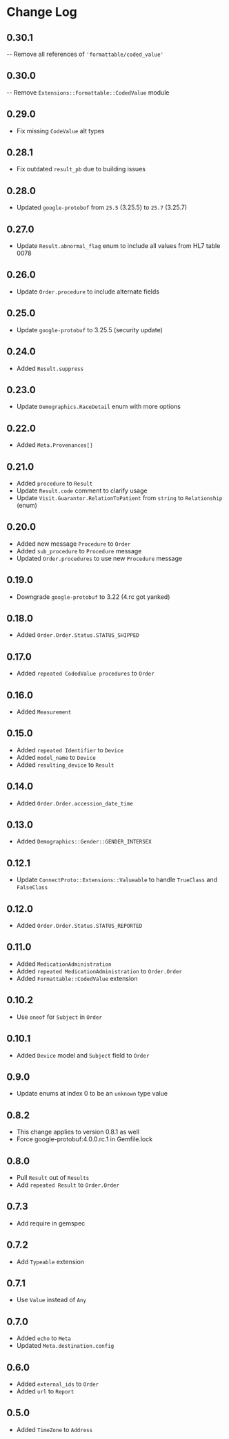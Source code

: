 # Change Log

## 0.30.1

-- Remove all references of `'formattable/coded_value'`

## 0.30.0

-- Remove `Extensions::Formattable::CodedValue` module

## 0.29.0

- Fix missing `CodeValue` alt types

## 0.28.1

- Fix outdated `result_pb` due to building issues

## 0.28.0

- Updated `google-protobof` from `25.5` (3.25.5) to `25.7` (3.25.7)

## 0.27.0

- Update `Result.abnormal_flag` enum to include all values from HL7 table 0078

## 0.26.0

- Update `Order.procedure` to include alternate fields

## 0.25.0

- Update `google-protobuf` to 3.25.5 (security update)

## 0.24.0

- Added `Result.suppress`

## 0.23.0

- Update `Demographics.RaceDetail` enum with more options


## 0.22.0

- Added `Meta.Provenances[]`

## 0.21.0

- Added `procedure` to `Result`
- Update `Result.code` comment to clarify usage
- Update `Visit.Guarantor.RelationToPatient` from `string` to `Relationship` (enum)

## 0.20.0

- Added new message `Procedure` to `Order`
- Added `sub_procedure` to `Procedure` message
- Updated `Order.procedures` to use new `Procedure` message

## 0.19.0

- Downgrade `google-protobuf` to 3.22 (4.rc got yanked)

## 0.18.0

- Added `Order.Order.Status.STATUS_SHIPPED`

## 0.17.0

- Added `repeated CodedValue procedures` to `Order`

## 0.16.0

- Added `Measurement`

## 0.15.0

- Added `repeated Identifier` to `Device`
- Added `model_name` to `Device`
- Added `resulting_device` to `Result`

## 0.14.0

- Added `Order.Order.accession_date_time`

## 0.13.0

- Added `Demographics::Gender::GENDER_INTERSEX`

## 0.12.1

- Update `ConnectProto::Extensions::Valueable` to handle `TrueClass` and `FalseClass`

## 0.12.0

- Added `Order.Order.Status.STATUS_REPORTED`

## 0.11.0

- Added `MedicationAdministration`
- Added `repeated MedicationAdministration` to `Order.Order`
- Added `Formattable::CodedValue` extension

## 0.10.2

- Use `oneof` for `Subject` in `Order`

## 0.10.1

- Added `Device` model and `Subject` field to `Order`

## 0.9.0

- Update enums at index 0 to be an `unknown` type value

## 0.8.2

- This change applies to version 0.8.1 as well
- Force google-protobuf:4.0.0.rc.1 in Gemfile.lock

## 0.8.0

- Pull `Result` out of `Results`
- Add `repeated Result` to `Order.Order`

## 0.7.3

- Add require in gemspec

## 0.7.2

- Add `Typeable` extension

## 0.7.1

- Use `Value` instead of `Any`

## 0.7.0

- Added `echo` to `Meta`
- Updated `Meta.destination.config`

## 0.6.0

- Added `external_ids` to `Order`
- Added `url` to `Report`

## 0.5.0

- Added `TimeZone` to `Address`

